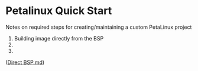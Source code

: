 # Petalinux Quick Start
Notes on required steps for creating/maintaining a custom PetaLinux project

1.  Building image directly from the BSP
2.
3.
([Direct BSP.md](https://github.com/MettlerEmbeddedDev/Petalinux_Essentials/blob/main/README.md))





